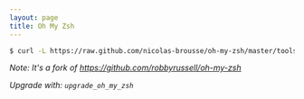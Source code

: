 ```yaml
---
layout: page
title: Oh My Zsh
---
```


```bash
$ curl -L https://raw.github.com/nicolas-brousse/oh-my-zsh/master/tools/install.sh | sh
```

_Note: It's a fork of https://github.com/robbyrussell/oh-my-zsh_

_Upgrade with: `upgrade_oh_my_zsh`_
